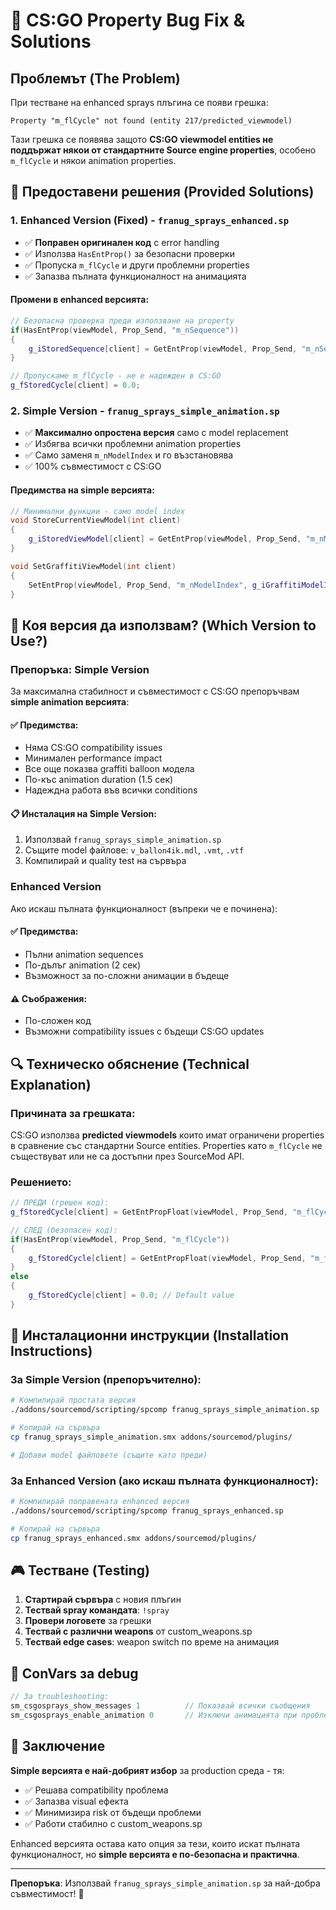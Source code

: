 # 🐛 CS:GO Property Bug Fix & Solutions

## Проблемът (The Problem)

При тестване на enhanced sprays плъгина се появи грешка:
```
Property "m_flCycle" not found (entity 217/predicted_viewmodel)
```

Тази грешка се появява защото **CS:GO viewmodel entities не поддържат някои от стандартните Source engine properties**, особено `m_flCycle` и някои animation properties.

## 🔧 Предоставени решения (Provided Solutions)

### 1. **Enhanced Version (Fixed)** - `franug_sprays_enhanced.sp`
- ✅ **Поправен оригинален код** с error handling
- ✅ Използва `HasEntProp()` за безопасни проверки
- ✅ Пропуска `m_flCycle` и други проблемни properties
- ✅ Запазва пълната функционалност на анимацията

#### Промени в enhanced версията:
```cpp
// Безопасна проверка преди използване на property
if(HasEntProp(viewModel, Prop_Send, "m_nSequence"))
{
    g_iStoredSequence[client] = GetEntProp(viewModel, Prop_Send, "m_nSequence");
}

// Пропускаме m_flCycle - не е надежден в CS:GO
g_fStoredCycle[client] = 0.0;
```

### 2. **Simple Version** - `franug_sprays_simple_animation.sp`
- ✅ **Максимално опростена версия** само с model replacement
- ✅ Избягва всички проблемни animation properties
- ✅ Само заменя `m_nModelIndex` и го възстановява
- ✅ 100% съвместимост с CS:GO

#### Предимства на simple версията:
```cpp
// Минимални функции - само model index
void StoreCurrentViewModel(int client)
{
    g_iStoredViewModel[client] = GetEntProp(viewModel, Prop_Send, "m_nModelIndex");
}

void SetGraffitiViewModel(int client)
{
    SetEntProp(viewModel, Prop_Send, "m_nModelIndex", g_iGraffitiModelIndex);
}
```

## 🎯 Коя версия да използвам? (Which Version to Use?)

### **Препоръка: Simple Version**
За максимална стабилност и съвместимост с CS:GO препоръчвам **simple animation версията**:

#### ✅ Предимства:
- Няма CS:GO compatibility issues  
- Минимален performance impact
- Все още показва graffiti balloon модела
- По-къс animation duration (1.5 сек)
- Надеждна работа във всички conditions

#### 📋 Инсталация на Simple Version:
1. Използвай `franug_sprays_simple_animation.sp`
2. Същите model файлове: `v_ballon4ik.mdl`, `.vmt`, `.vtf`
3. Компилирай и quality test на сървъра

### **Enhanced Version**
Ако искаш пълната функционалност (въпреки че е починена):

#### ✅ Предимства:
- Пълни animation sequences
- По-дълъг animation (2 сек)
- Възможност за по-сложни анимации в бъдеще

#### ⚠️ Съображения:
- По-сложен код
- Възможни compatibility issues с бъдещи CS:GO updates

## 🔍 Техническо обяснение (Technical Explanation)

### Причината за грешката:
CS:GO използва **predicted viewmodels** които имат ограничени properties в сравнение със стандартни Source entities. Properties като `m_flCycle` не съществуват или не са достъпни през SourceMod API.

### Решението:
```cpp
// ПРЕДИ (грешен код):
g_fStoredCycle[client] = GetEntPropFloat(viewModel, Prop_Send, "m_flCycle");

// СЛЕД (безопасен код):
if(HasEntProp(viewModel, Prop_Send, "m_flCycle"))
{
    g_fStoredCycle[client] = GetEntPropFloat(viewModel, Prop_Send, "m_flCycle");
}
else
{
    g_fStoredCycle[client] = 0.0; // Default value
}
```

## 🚀 Инсталационни инструкции (Installation Instructions)

### За Simple Version (препоръчително):
```bash
# Компилирай простата версия
./addons/sourcemod/scripting/spcomp franug_sprays_simple_animation.sp

# Копирай на сървъра
cp franug_sprays_simple_animation.smx addons/sourcemod/plugins/

# Добави model файловете (същите като преди)
```

### За Enhanced Version (ако искаш пълната функционалност):
```bash
# Компилирай поправената enhanced версия
./addons/sourcemod/scripting/spcomp franug_sprays_enhanced.sp

# Копирай на сървъра
cp franug_sprays_enhanced.smx addons/sourcemod/plugins/
```

## 🎮 Тестване (Testing)

1. **Стартирай сървъра** с новия плъгин
2. **Тествай spray командата**: `!spray` 
3. **Провери логовете** за грешки
4. **Тествай с различни weapons** от custom_weapons.sp
5. **Тествай edge cases**: weapon switch по време на анимация

## 📝 ConVars за debug

```cpp
// За troubleshooting:
sm_csgosprays_show_messages 1          // Показвай всички съобщения
sm_csgosprays_enable_animation 0       // Изключи анимацията при проблеми
```

## 🔮 Заключение

**Simple версията е най-добрият избор** за production среда - тя:
- ✅ Решава compatibility проблема
- ✅ Запазва visual ефекта
- ✅ Минимизира risk от бъдещи проблеми
- ✅ Работи стабилно с custom_weapons.sp

Enhanced версията остава като опция за тези, които искат пълната функционалност, но **simple версията е по-безопасна и практична**.

---

**Препоръка**: Използвай `franug_sprays_simple_animation.sp` за най-добра съвместимост! 🎯